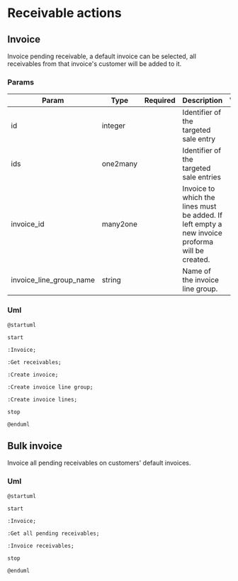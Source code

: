 # Receivable actions

## Invoice

Invoice pending receivable, a default invoice can be selected, all receivables from that invoice\'s customer will be added to it.

### Params

| Param                   | Type     | Required | Description                                                                                     | Value(s) |
|-------------------------|----------|:--------:|-------------------------------------------------------------------------------------------------|----------|
| id                      | integer  |          | Identifier of the targeted sale entry                                                           |          |
| ids                     | one2many |          | Identifier of the targeted sale entries                                                         |          |
| invoice_id              | many2one |          | Invoice to which the lines must be added. If left empty a new invoice proforma will be created. |          |
| invoice_line_group_name | string   |          | Name of the invoice line group.                                                                 |          |

### Uml

```puml
@startuml

start

:Invoice;

:Get receivables;

:Create invoice;

:Create invoice line group;

:Create invoice lines;

stop

@enduml
```

## Bulk invoice

Invoice all pending receivables on customers' default invoices.

### Uml

```puml
@startuml

start

:Invoice;

:Get all pending receivables;

:Invoice receivables;

stop

@enduml
```
